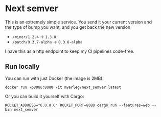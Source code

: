 # Next semver

This is an extremely simple service. You send it your current version and the type of bump you want, and you get back the new version.

* `/minor/1.2.4` -> `1.3.0`
* `/patch/0.3.7-alpha` -> `0.3.8-alpha`

I have this as a http endpoint to keep my CI pipelines code-free.

## Run locally

You can run with just Docker (the image is 2MB):

    docker run -p8080:8080 -it mverleg/next_semver:latest

Or you can build it yourself with Cargo:

    ROCKET_ADDRESS="0.0.0.0" ROCKET_PORT=8080 cargo run --features=web --bin next_semver    

